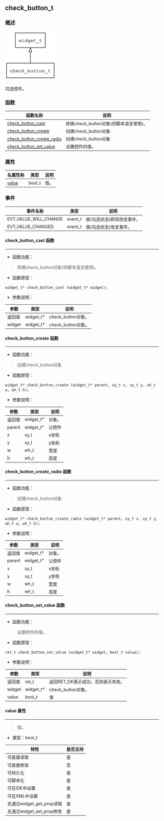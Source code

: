 ## check\_button\_t
### 概述
![image](images/check_button_t_0.png)

 勾选控件。
### 函数
<p id="check_button_t_methods">

| 函数名称 | 说明 | 
| -------- | ------------ | 
| <a href="#check_button_t_check_button_cast">check\_button\_cast</a> | 转换check_button对象(供脚本语言使用)。 |
| <a href="#check_button_t_check_button_create">check\_button\_create</a> | 创建check_button对象 |
| <a href="#check_button_t_check_button_create_radio">check\_button\_create\_radio</a> | 创建check_button对象 |
| <a href="#check_button_t_check_button_set_value">check\_button\_set\_value</a> | 设置控件的值。 |
### 属性
<p id="check_button_t_properties">

| 名属性称 | 类型 | 说明 | 
| -------- | ----- | ------------ | 
| <a href="#check_button_t_value">value</a> | bool\_t | 值。 |
### 事件
<p id="check_button_t_events">

| 事件名称 | 类型  | 说明 | 
| -------- | ----- | ------- | 
| EVT\_VALUE\_WILL\_CHANGE | event\_t | 值(勾选状态)即将改变事件。 |
| EVT\_VALUE\_CHANGED | event\_t | 值(勾选状态)改变事件。 |
#### check\_button\_cast 函数
-----------------------

* 函数功能：

> <p id="check_button_t_check_button_cast"> 转换check_button对象(供脚本语言使用)。



* 函数原型：

```
widget_t* check_button_cast (widget_t* widget);
```

* 参数说明：

| 参数 | 类型 | 说明 |
| -------- | ----- | --------- |
| 返回值 | widget\_t* | check\_button对象。 |
| widget | widget\_t* | check\_button对象。 |
#### check\_button\_create 函数
-----------------------

* 函数功能：

> <p id="check_button_t_check_button_create"> 创建check_button对象



* 函数原型：

```
widget_t* check_button_create (widget_t* parent, xy_t x, xy_t y, wh_t w, wh_t h);
```

* 参数说明：

| 参数 | 类型 | 说明 |
| -------- | ----- | --------- |
| 返回值 | widget\_t* | 对象。 |
| parent | widget\_t* | 父控件 |
| x | xy\_t | x坐标 |
| y | xy\_t | y坐标 |
| w | wh\_t | 宽度 |
| h | wh\_t | 高度 |
#### check\_button\_create\_radio 函数
-----------------------

* 函数功能：

> <p id="check_button_t_check_button_create_radio"> 创建check_button对象



* 函数原型：

```
widget_t* check_button_create_radio (widget_t* parent, xy_t x, xy_t y, wh_t w, wh_t h);
```

* 参数说明：

| 参数 | 类型 | 说明 |
| -------- | ----- | --------- |
| 返回值 | widget\_t* | 对象。 |
| parent | widget\_t* | 父控件 |
| x | xy\_t | x坐标 |
| y | xy\_t | y坐标 |
| w | wh\_t | 宽度 |
| h | wh\_t | 高度 |
#### check\_button\_set\_value 函数
-----------------------

* 函数功能：

> <p id="check_button_t_check_button_set_value"> 设置控件的值。



* 函数原型：

```
ret_t check_button_set_value (widget_t* widget, bool_t value);
```

* 参数说明：

| 参数 | 类型 | 说明 |
| -------- | ----- | --------- |
| 返回值 | ret\_t | 返回RET\_OK表示成功，否则表示失败。 |
| widget | widget\_t* | check\_button对象。 |
| value | bool\_t | 值 |
#### value 属性
-----------------------
> <p id="check_button_t_value"> 值。


* 类型：bool\_t

| 特性 | 是否支持 |
| -------- | ----- |
| 可直接读取 | 是 |
| 可直接修改 | 否 |
| 可持久化   | 是 |
| 可脚本化   | 是 |
| 可在IDE中设置 | 是 |
| 可在XML中设置 | 是 |
| 支通过widget_get_prop读取 | 是 |
| 支通过widget_set_prop修改 | 是 |
